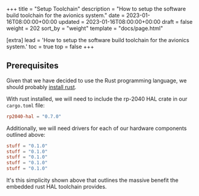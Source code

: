 +++
title = "Setup Toolchain"
description = "How to setup the software build toolchain for the avionics system."
date = 2023-01-16T08:00:00+00:00
updated = 2023-01-16T08:00:00+00:00
draft = false
weight = 202
sort_by = "weight"
template = "docs/page.html"

[extra]
lead = 'How to setup the software build toolchain for the avionics system.'
toc = true
top = false
+++

## Prerequisites

Given that we have decided to use the Rust programming language, we should probably 
[install rust](https://www.rust-lang.org/tools/install).

With rust installed, we will need to include the rp-2040 HAL crate in our `cargo.toml` file:

```toml
rp2040-hal = "0.7.0"
```

Additionally, we will need drivers for each of our hardware components outlined above:

```toml
stuff = "0.1.0"
stuff = "0.1.0"
stuff = "0.1.0"
stuff = "0.1.0"
stuff = "0.1.0"
```

It's this simplicity shown above that outlines the massive benefit the embedded rust HAL 
toolchain provides.




